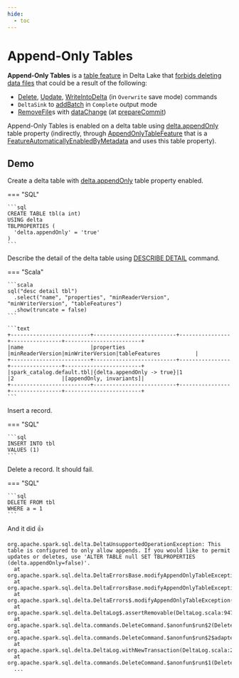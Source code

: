 ```yaml
---
hide:
  - toc
---
```


# Append-Only Tables

**Append-Only Tables** is a [table feature](AppendOnlyTableFeature.md) in Delta Lake that [forbids deleting data files](../DeltaLog.md#assertRemovable) that could be a result of the following:

* [Delete](../commands/delete/index.md), [Update](../commands/update/index.md), [WriteIntoDelta](../commands/WriteIntoDelta.md) (in `Overwrite` save mode) commands
* `DeltaSink` to [addBatch](../spark-connector/DeltaSink.md#addBatch) in `Complete` output mode
* [RemoveFile](../RemoveFile.md)s with [dataChange](../RemoveFile.md#dataChange) (at [prepareCommit](../OptimisticTransactionImpl.md#prepareCommit))

Append-Only Tables is enabled on a delta table using [delta.appendOnly](../table-properties/DeltaConfigs.md#IS_APPEND_ONLY) table property (indirectly, through [AppendOnlyTableFeature](AppendOnlyTableFeature.md) that is a [FeatureAutomaticallyEnabledByMetadata](../table-features/FeatureAutomaticallyEnabledByMetadata.md) and uses this table property).

## Demo

Create a delta table with [delta.appendOnly](../table-properties/DeltaConfigs.md#appendOnly) table property enabled.

=== "SQL"

    ```sql
    CREATE TABLE tbl(a int)
    USING delta
    TBLPROPERTIES (
      'delta.appendOnly' = 'true'
    )
    ```

Describe the detail of the delta table using [DESCRIBE DETAIL](../commands/describe-detail/index.md) command.

=== "Scala"

    ```scala
    sql("desc detail tbl")
      .select("name", "properties", "minReaderVersion", "minWriterVersion", "tableFeatures")
      .show(truncate = false)
    ```

    ```text
    +-------------------------+--------------------------+----------------+----------------+------------------------+
    |name                     |properties                |minReaderVersion|minWriterVersion|tableFeatures           |
    +-------------------------+--------------------------+----------------+----------------+------------------------+
    |spark_catalog.default.tbl|{delta.appendOnly -> true}|1               |2               |[appendOnly, invariants]|
    +-------------------------+--------------------------+----------------+----------------+------------------------+
    ```

Insert a record.

=== "SQL"

    ```sql
    INSERT INTO tbl
    VALUES (1)
    ```

Delete a record. It should fail.

=== "SQL"

    ```sql
    DELETE FROM tbl
    WHERE a = 1
    ```

And it did 👍

```text
org.apache.spark.sql.delta.DeltaUnsupportedOperationException: This table is configured to only allow appends. If you would like to permit updates or deletes, use 'ALTER TABLE null SET TBLPROPERTIES (delta.appendOnly=false)'.
  at org.apache.spark.sql.delta.DeltaErrorsBase.modifyAppendOnlyTableException(DeltaErrors.scala:890)
  at org.apache.spark.sql.delta.DeltaErrorsBase.modifyAppendOnlyTableException$(DeltaErrors.scala:886)
  at org.apache.spark.sql.delta.DeltaErrors$.modifyAppendOnlyTableException(DeltaErrors.scala:2884)
  at org.apache.spark.sql.delta.DeltaLog$.assertRemovable(DeltaLog.scala:947)
  at org.apache.spark.sql.delta.commands.DeleteCommand.$anonfun$run$2(DeleteCommand.scala:115)
  at org.apache.spark.sql.delta.commands.DeleteCommand.$anonfun$run$2$adapted(DeleteCommand.scala:114)
  at org.apache.spark.sql.delta.DeltaLog.withNewTransaction(DeltaLog.scala:216)
  at org.apache.spark.sql.delta.commands.DeleteCommand.$anonfun$run$1(DeleteCommand.scala:114)
  ...
```
